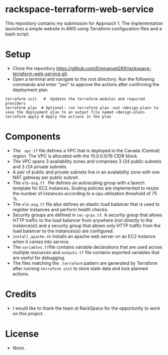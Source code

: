 # rackspace-terraform-web-service
This repository contains my submission for Approach 1. The implementation launches a simple website in AWS using Terraform configuration files and a bash script.
# Setup

- Clone the repository https://github.com/Emmanuel289/rackspace-terraform-web-service.git.
- Open a terminal and navigate to the root directory. Run the following commands and enter "yes" to approve the actions after confirming the deployment plan.
```
terraform init   #  Updates the terraform modules and required providers
terraform plan  # Optional: run terraform plan -out <design.plan> to save the deployment plan to an output file named <design-plan>
terraform apply # Apply the actions in the plan
```

# Components

- The ``` vpc.tf``` file defines a VPC that is deployed in the Canada (Central) region. The VPC is allocated with the 10.0.0.0/16 CIDR block.
- The VPC spans 3 availability zones and comprises 3 /24 public subnets and 3 /24 private subnets.
- A pair of public and private subnets live in an availability zone with one NAT gateway per public subnet.
-  The ```elb-asg.tf ``` file defines an autoscaling group with a launch template for EC2 instances. Scaling policies are implemented to resize the number of instances according to a cpu utilization threshold of 75 %.
-  The ```elb-asg.tf``` file also defines an elastic load balancer that is used to register    instances and perform health checks.
- Security groups are defined in ```sec-grps.tf```. A security group that allows HTTP traffic to the load balancer from anywhere (not directly to the instance(s)) and a security group that allows only HTTP traffic from the load balancer to the instances(s) are configured.
- ```install_apache.sh``` installs an apache web server on an EC2 instance when it comes into service.
- The ```variables.tf```file contains variable declarations that are used across multiple resources and ```outputs.tf``` file contains exported variables that are useful for debugging.
- The files matching the ```.terraform``` pattern are generated by Terraform after running ```terraform init``` to store state data and lock planned actions.

# Credits
- I would like to thank the team at RackSpace for the opportunity to work on this project.

# License
- None.







